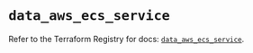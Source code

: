 # `data_aws_ecs_service`

Refer to the Terraform Registry for docs: [`data_aws_ecs_service`](https://registry.terraform.io/providers/hashicorp/aws/4.67.0/docs/data-sources/ecs_service).
